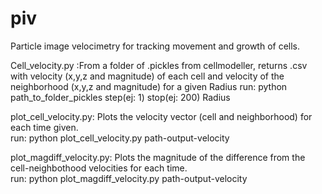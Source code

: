 # piv
Particle image velocimetry for tracking movement and growth of cells.

Cell_velocity.py :From a folder of .pickles from cellmodeller, returns .csv with velocity (x,y,z and magnitude) of each cell and velocity of the neighborhood (x,y,z and magnitude) for a given Radius
run: python path_to_folder_pickles step(ej: 1) stop(ej: 200) Radius

plot_cell_velocity.py: Plots the velocity vector (cell and neighborhood) for each time given.  
run: python plot_cell_velocity.py path-output-velocity 

plot_magdiff_velocity.py: Plots the magnitude of the difference from the cell-neighbothood velocities for each time.  
run: python plot_magdiff_velocity.py path-output-velocity 
